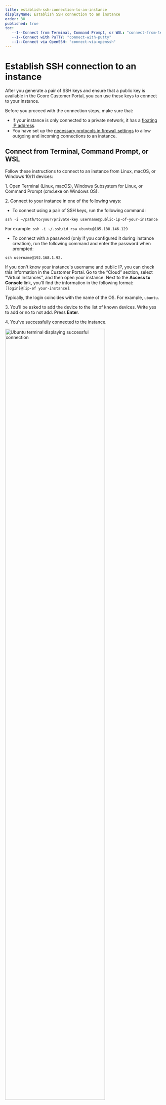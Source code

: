 ```yaml
---
title: establish-ssh-connection-to-an-instance
displayName: Establish SSH connection to an instance
order: 30
published: true
toc:
   --1--Connect from Terminal, Command Prompt, or WSL: "connect-from-terminal-command-prompt-or-wsl"
   --1--Connect with PuTTY: "connect-with-putty"
   --1--Connect via OpenSSH: "connect-via-openssh"
---
```


# Establish SSH connection to an instance 

After you generate a pair of SSH keys and ensure that a public key is available in the Gcore Customer Portal, you can use these keys to connect to your instance.

Before you proceed with the connection steps, make sure that:

- If your instance is only connected to a private network, it has a <a href="https://gcore.com/docs/cloud/networking/ip-address/create-and-configure-a-floating-ip-address" target="_blank">floating IP address</a>. 
- You have set up the <a href="https://gcore.com/docs/cloud/networking/add-and-configure-a-firewall#use-the-default-firewall" target="_blank">necessary protocols in firewall settings</a> to allow outgoing and incoming connections to an instance. 

<tabset-element>

## Connect from Terminal, Command Prompt, or WSL

Follow these instructions to connect to an instance from Linux, macOS, or Windows 10/11 devices:

1\. Open Terminal (Linux, macOS), Windows Subsystem for Linux, or Command Prompt (cmd.exe on Windows OS).

2\. Connect to your instance in one of the following ways:

* To connect using a pair of SSH keys, run the following command: 

```
ssh -i ~/path/to/your/private-key username@public-ip-of-your-instance
``` 

For example:  `ssh -i ~/.ssh/id_rsa ubuntu@185.188.146.129`

* To connect with a password (only if you configured it during instance creation), run the following command and enter the password when prompted:

```
ssh username@192.168.1.92. 
```
<alert-element type="tip" title="Tip">
 
If you don't know your instance's username and public IP, you can check this information in the Customer Portal. Go to the “Cloud” section, select “Virtual Instances”, and then open your instance. Next to the **Access to Console** link, you'll find the information in the following format: `[login]@[ip-of your-instance]`. 

Typically, the login coincides with the name of the OS. For example, `ubuntu`.
 
</alert-element>

3\. You’ll be asked to add the device to the list of known devices. Write yes to add or no to not add. Press **Enter**.

4\. You’ve successfully connected to the instance.

<img src="https://assets.gcore.pro/docs/cloud/virtual-instances/connect/connect-to-your-instance-via-ssh/linux-connected.png" alt="Ubuntu terminal displaying successful connection" width="80%">

## Connect with PuTTY

Follow these instructions to connect to an instance from Windows 10/11 devices:

1\. Run the <a href="https://putty.org/" target="_blank">PuTTY app</a>.

2\. Open the “Session” section and enter the instance's IP address in the “HostName (or IP address)” field. 

3\. Ensure that port 22 is set in the “Port" field. This is the standard port for SSH connection. 

<img src="https://assets.gcore.pro/docs/cloud/virtual-instances/connect/establish-ssh-connection-to-an-instance/puttygen-session.png" alt="Puttygen application with highlighted Port and Host name fields" width="80%">

<alert-element type="tip" title="Tip">
 
You can find the IP address of your instance in the Gcore Customer Portal on the “Virtual Instances” tab. It will be displayed in the “IP Address” column.
 
</alert-element>

4\. Make sure that the “Connection type” parameter is set to SSH. 

5\. From the sidebar, go to **Connection** > **SSH** > **Auth** > **Credentials**. 

6\. Select **Browse** and find your private SSH key.

<img src="https://assets.gcore.pro/docs/cloud/virtual-instances/connect/establish-ssh-connection-to-an-instance/puttygen-session-annotated.png" alt="PuttyGen application with open Credentials tab" width="80%">

7\. Load the file with the private key to the instance in the .ppk format. 

8\. Select **Open** to launch the PuTTY terminal window. 

9\. If you connect to the instance for the first time, you’ll be asked if you want to save the host key of your instance. Select **Accept**.

<img src="https://assets.gcore.pro/docs/cloud/virtual-instances/connect/establish-ssh-connection-to-an-instance/putty-cache-server.png" alt="Putty security alert that asks to cache the server's host key" width="80%">

10\. Log in by using the following credentials: 

* **login**: enter the username that was specified during the creation of your instance.
* **password** (optional): if you configured a password while creating an instance, enter your password. 

<alert-element type="tip" title="Tip">
 
If you don't know your instance's username and public IP, you can check this information in the Customer Portal. Go to the “Cloud” section, select “Virtual Instances”, and then open your instance. Next to the **Access to Console** link, you'll find the information in the following format: `[login]@[ip-of your-instance]`. 

Typically, the login coincides with the name of the OS. For example, `ubuntu`.
 
</alert-element>

11\. Press **Enter**.  

12\. You’ve successfully connected to the instance.

<img src="https://assets.gcore.pro/docs/cloud/virtual-instances/connect/establish-ssh-connection-to-an-instance/putty-connected.png" alt="Putty terminal displaying successful connection" width="80%">

## Connect via OpenSSH  

Windows has a built-in OpenSSH client that allows you to access the server via console, like on Linux. By default, this component is not activated.
Follow these steps to activate OpenSSH:

1\. Open “Windows Settings”. 

<img src="https://assets.gcore.pro/docs/cloud/virtual-instances/connect/establish-ssh-connection-to-an-instance/windows-settings.png" alt="Windows settings page" width="80%">

2\. Go to the “Apps” section and select **Optional features**.

<img src="https://assets.gcore.pro/docs/cloud/virtual-instances/connect/establish-ssh-connection-to-an-instance/windows-optional-features.png" alt="Windows Apps and features page" width="80%">

3\. Find OpenSSH Client, click to expand the detailed description, and select **Install**. 

<img src="https://assets.gcore.pro/docs/cloud/virtual-instances/connect/establish-ssh-connection-to-an-instance/windows-openssh.png" alt="Windows Apps and features page that displays OpenSSH Client app" width="80%">

4\. After the OpenSSH client is installed, restart your computer to apply the settings correctly. OpenSSH client will become available from Command Prompt (cmd.exe).

5\. Open the Command Prompt and connect to an instance in one of the following ways:

* To connect using a pair of SHH keys, run the following command: 

```
ssh username@192.168.1.92 -i ~/path/to/your/private-key username@public-ip-of-your-instance
```
* To connect with a password (only if you configured it during instance creation), run the following command and enter a password when prompted:

```
ssh username@192.168.1.92
```

<alert-element type="tip" title="Tip">
 
If you don't know your instance's username and public IP, you can check this information in the Customer Portal. Go to the “Cloud” section, select “Virtual Instances”, and then open your instance. Next to the **Access to Console** link, you'll find the information in the following format: `[login]@[ip-of your-instance]`. 

Typically, the login coincides with the name of the OS. For example, `ubuntu`.
 
</alert-element>

6\. You’ll be asked to add the device to the list of known devices. Write yes to add or no to not add. Press **Enter**.

7\. You’ve successfully connected to the instance.

<img src="https://assets.gcore.pro/docs/cloud/virtual-instances/connect/establish-ssh-connection-to-an-instance/linux-connected.png" alt="Ubuntu terminal displaying successful connection" width="80%"> 

</tabset-element>